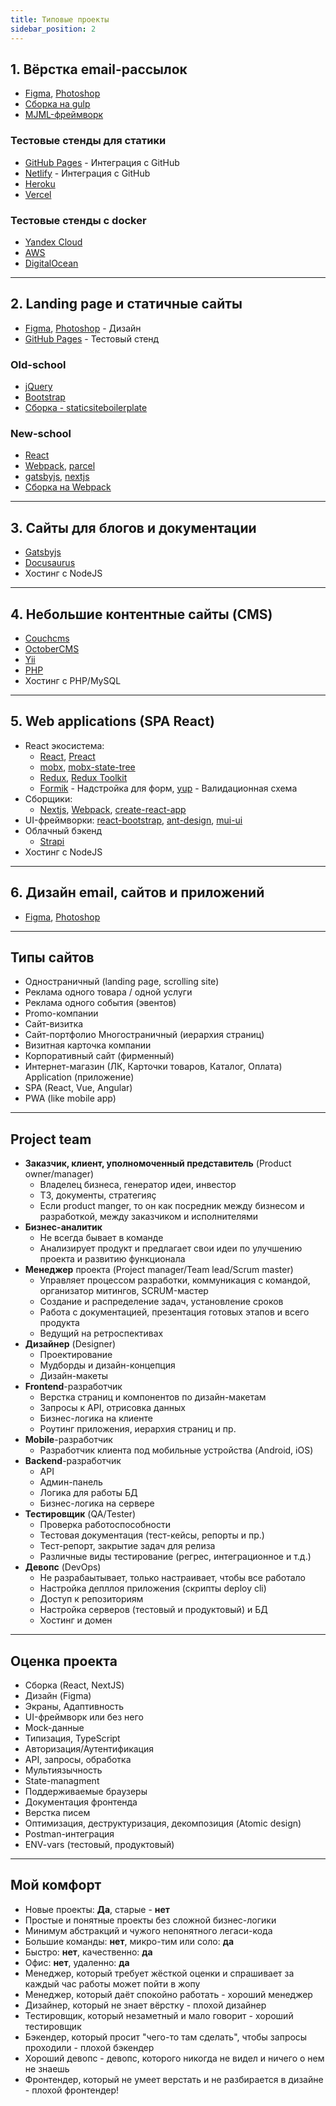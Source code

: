 ```yaml
---
title: Типовые проекты
sidebar_position: 2
---
```


## 1. Вёрстка email-рассылок

- [Figma](https://www.figma.com/), [Photoshop](https://www.adobe.com/ru/products/photoshop.html)
- [Сборка на gulp](https://github.com/EvgenyLeukhin/product-hired-emails)
- [MJML-фреймворк](https://mjml.io/)

### Тестовые стенды для статики

- [GitHub Pages](https://pages.github.com/) - Интеграция с GitHub
- [Netlify](https://www.netlify.com/) - Интеграция с GitHub
- [Heroku](https://www.heroku.com/)
- [Vercel](https://vercel.com/)

### Тестовые стенды с docker

- [Yandex Cloud](https://cloud.yandex.ru/)
- [AWS](https://aws.amazon.com/ru/)
- [DigitalOcean](https://www.digitalocean.com/)

---

## 2. Landing page и статичные сайты

- [Figma](https://www.figma.com/), [Photoshop](https://www.adobe.com/ru/products/photoshop.html) - Дизайн
- [GitHub Pages](https://pages.github.com/) - Тестовый стенд

### Old-school

- [jQuery](https://jquery.com/)
- [Bootstrap](https://getbootstrap.com/)
- [Сборка - staticsiteboilerplate](https://staticsiteboilerplate.com/)

### New-school

- [React](https://ru.reactjs.org/)
- [Webpack](https://webpack.js.org/), [parcel](https://parceljs.org/)
- [gatsbyjs](https://www.gatsbyjs.com/), [nextjs](https://nextjs.org/)
- [Сборка на Webpack](https://github.com/EvgenyLeukhin/kartina-mira/tree/one-bundle)

---

## 3. Сайты для блогов и документации

- [Gatsbyjs](https://www.gatsbyjs.com/)
- [Docusaurus](https://docusaurus.io/)
- Хостинг с NodeJS

---

## 4. Небольшие контентные сайты (CMS)

- [Couchcms](https://www.couchcms.com/)
- [OctoberCMS](https://octobercms.com/)
- [Yii](https://www.yiiframework.com/)
- [PHP](https://www.php.net/)
- Хостинг с PHP/MySQL

---

## 5. Web applications (SPA React)

- React экосистема:
  - [React](https://ru.reactjs.org/), [Preact](https://preactjs.com/)
  - [mobx](https://mobx.js.org/README.html), [mobx-state-tree](https://mobx-state-tree.js.org/intro/welcome)
  - [Redux](https://redux.js.org/), [Redux Toolkit](https://redux-toolkit.js.org/)
  - [Formik](https://formik.org/docs/overview) - Надстройка для форм, [yup](https://github.com/jquense/yup) - Валидационная схема
- Сборщики:
  - [Nextjs](https://nextjs.org/), [Webpack](https://webpack.js.org/), [create-react-app](https://create-react-app.dev/)
- UI-фреймворки:
  [react-bootstrap](https://react-bootstrap.github.io/), [ant-design](https://ant.design/), [mui-ui](https://mui.com/)
- Облачный бэкенд
  - [Strapi](https://strapi.io/)
- Хостинг с NodeJS

---

## 6. Дизайн email, сайтов и приложений

- [Figma](https://www.figma.com/), [Photoshop](https://www.adobe.com/ru/products/photoshop.html)

---

## Типы сайтов

- Одностраничный (landing page, scrolling site)
- Реклама одного товара / одной услуги
- Реклама одного события (эвентов)
- Promo-компании
- Сайт-визитка
- Сайт-портфолио Многостраничный (иерархия страниц)
- Визитная карточка компании
- Корпоративный сайт (фирменный)
- Интернет-магазин (ЛК, Карточки товаров, Каталог, Оплата) Application (приложение)
- SPA (React, Vue, Angular)
- PWA (like mobile app)

---

## Project team

- **Заказчик, клиент, уполномоченный представитель** (Product owner/manager)
  - Владелец бизнеса, генератор идеи, инвестор
  - ТЗ, документы, стратегияç
  - Если product manger, то он как посредник между бизнесом и разработкой, между заказчиком и исполнителями
- **Бизнес-аналитик**
  - Не всегда бывает в команде
  - Анализирует продукт и предлагает свои идеи по улучшению проекта и развитию функционала
- **Менеджер** проекта (Project manager/Team lead/Scrum master)
  - Управляет процессом разработки, коммуникация с командой, организатор митингов, SCRUM-мастер
  - Создание и распределение задач, установление сроков
  - Работа с документацией, презентация готовых этапов и всего продукта
  - Ведущий на ретроспективах
- **Дизайнер** (Designer)
  - Проектирование
  - Мудборды и дизайн-концепция
  - Дизайн-макеты
- **Frontend**-разработчик
  - Верстка страниц и компонентов по дизайн-макетам
  - Запросы к API, отрисовка данных
  - Бизнес-логика на клиенте
  - Роутинг приложения, иерархия страниц и пр.
- **Mobile**-разработчик
  - Разработчик клиента под мобильные устройства (Android, iOS)
- **Backend**-разработчик
  - API
  - Админ-панель
  - Логика для работы БД
  - Бизнес-логика на сервере
- **Tecтировщик** (QA/Tester)
  - Проверка работоспособности
  - Тестовая документация (тест-кейсы, репорты и пр.)
  - Тест-репорт, закрытие задач для релиза
  - Различные виды тестирование (регрес, интеграционное и т.д.)
- **Девопс** (DevOps)
  - Не разрабаытывает, только настраивает, чтобы все работало
  - Настройка депллоя приложения (скрипты deploy cli)
  - Доступ к репозиториям
  - Настройка серверов (тестовый и продуктовый) и БД
  - Хостинг и домен

---

## Оценка проекта

- Сборка (React, NextJS)
- Дизайн (Figma)
- Экраны, Адаптивность
- UI-фреймворк или без него
- Mock-данные
- Типизация, TypeScript
- Авторизация/Аутентификация
- API, запросы, обработка
- Мультиязычность
- State-managment
- Поддерживаемые браузеры
- Документация фронтенда
- Верстка писем
- Оптимизация, деструктуризация, декомпозиция (Atomic design)
- Postman-интеграция
- ENV-vars (тестовый, продуктовый)

---

## Мой комфорт

- Новые проекты: **Да**, старые - **нет**
- Простые и понятные проекты без сложной бизнес-логики
- Минимум абстракций и чужого непонятного легаси-кода
- Большие команды: **нет**, микро-тим или соло: **да**
- Быстро: **нет**, качественно: **да**
- Офис: **нет**, удаленно: **да**
- Менеджер, который требует жёсткой оценки и спрашивает за каждый час работы может пойти в жопу
- Менеджер, который даёт спокойно работать - хороший менеджер
- Дизайнер, который не знает вёрстку - плохой дизайнер
- Тестировщик, который незаметный и мало говорит - хороший тестировщик
- Бэкендер, который просит "чего-то там сделать", чтобы запросы проходили - плохой бэкендер
- Хороший девопс - девопс, которого никогда не видел и ничего о нем не знаешь
- Фронтендер, который не умеет верстать и не разбирается в дизайне - плохой фронтендер!
